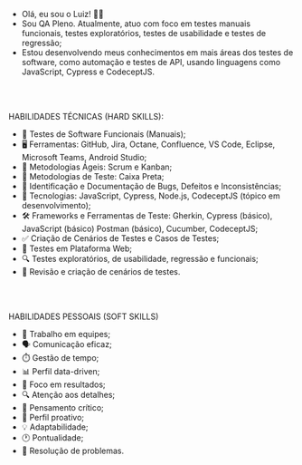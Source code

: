 - Olá, eu sou o Luiz! 🙋‍♂️
- Sou QA Pleno. Atualmente, atuo com foco em testes manuais funcionais, testes exploratórios, testes de usabilidade e testes de regressão;
- Estou desenvolvendo meus conhecimentos em mais áreas dos testes de software, como automação e testes de API, usando linguagens como JavaScript, Cypress e CodeceptJS.
<br>
<br>

HABILIDADES TÉCNICAS (HARD SKILLS):
- 🔧 Testes de Software Funcionais (Manuais);
- 🖥️ Ferramentas: GitHub, Jira, Octane, Confluence, VS Code, Eclipse, Microsoft Teams, Android Studio;
- 📜 Metodologias Ágeis: Scrum e Kanban;
- 📐 Metodologias de Teste: Caixa Preta;
- 🐞 Identificação e Documentação de Bugs, Defeitos e Inconsistências;
- 🔧 Tecnologias: JavaScript, Cypress, Node.js, CodeceptJS (tópico em desenvolvimento);
- 🛠️ Frameworks e Ferramentas de Teste: Gherkin, Cypress (básico), JavaScript (básico) Postman (básico), Cucumber, CodeceptJS;
- ✅ Criação de Cenários de Testes e Casos de Testes;
- 📱 Testes em Plataforma Web;
- 🔍 Testes exploratórios, de usabilidade, regressão e funcionais;
- 🧾 Revisão e criação de cenários de testes.
<br>
<br>

HABILIDADES PESSOAIS (SOFT SKILLS)
- 🤝 Trabalho em equipes;
- 🗣️ Comunicação eficaz;
- ⏱️ Gestão de tempo;
- 📊 Perfil data-driven;
- 🎯 Foco em resultados;
- 🔍 Atenção aos detalhes;
- 🧠 Pensamento crítico;
- 🚀 Perfil proativo;
- 💡 Adaptabilidade;
- 🕐 Pontualidade;
- 🧩 Resolução de problemas.

